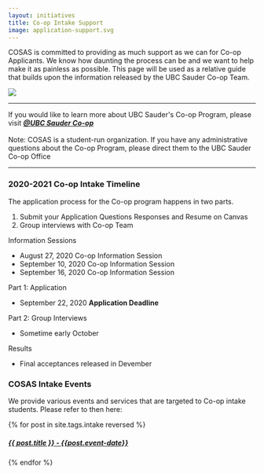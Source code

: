```yaml
---
layout: initiatives
title: Co-op Intake Support
image: application-support.svg
---
```


COSAS is committed to providing as much support as we can for Co-op Applicants. We know how daunting the process can be and we want to help make it as painless as possible. This page will be used as a relative guide that builds upon the information released by the UBC Sauder Co-op Team. 

<img class="w-100 h-100" src='{{ site.baseurl }}/static_files/assets/images/intake/support.jpg'/>

* * *
If you would like to learn more about UBC Sauder's Co-op Program, please visit  **_[@UBC Sauder Co-op](https://mybcom.sauder.ubc.ca/career-experience/co-op-program)_**  
<br>
Note: COSAS is a student-run organization. If you have any administrative questions about the Co-op Program, please direct them to the UBC Sauder Co-op Office

* * *

### 2020-2021 Co-op Intake Timeline
The application process for the Co-op program happens in two parts. 
1. Submit your Application Questions Responses and Resume on Canvas
2. Group interviews with Co-op Team

Information Sessions
* August 27, 2020 Co-op Information Session
* September 10, 2020 Co-op Information Session
* September 16, 2020 Co-op Information Session

<!---->

Part 1: Application
* September 22, 2020 **Application Deadline**  

<!---->

Part 2: Group Interviews
* Sometime early October  

<!---->

Results
* Final acceptances released in Devember


### COSAS Intake Events  

We provide various events and services that are targeted to Co-op intake students. Please refer to then here: 

<div>
  {% for post in site.tags.intake reversed %}
      <a class="btn-primary card card-body row my-3 text-dark" href="{{ post.url }}">
        <h5>{{ post.title }} - {{post.event-date}}</h5>
      </a>
  {% endfor %}
</div>